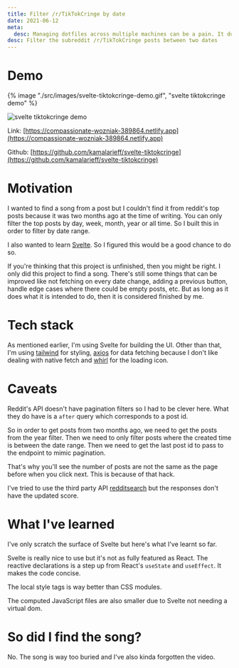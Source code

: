 ```yaml
---
title: Filter /r/TikTokCringe by date
date: 2021-06-12
meta:
  desc: Managing dotfiles across multiple machines can be a pain. It doesn't have to be when you use stow and git.
desc: Filter the subreddit /r/TikTokCringe posts between two dates
---
```


# Demo

{% image "./src/images/svelte-tiktokcringe-demo.gif", "svelte tiktokcringe demo" %}

![svelte tiktokcringe demo](/images/ezgif.com-gif-maker.webp)

Link: [https://compassionate-wozniak-389864.netlify.app](https://compassionate-wozniak-389864.netlify.app)

Github: [https://github.com/kamalarieff/svelte-tiktokcringe](https://github.com/kamalarieff/svelte-tiktokcringe)

# Motivation

I wanted to find a song from a post but I couldn't find it from reddit's top posts because it was two months ago at the time of writing. You can only filter the top posts by day, week, month, year or all time. So I built this in order to filter by date range.

I also wanted to learn [Svelte](https://svelte.dev/). So I figured this would be a good chance to do so.

If you're thinking that this project is unfinished, then you might be right. I only did this project to find a song. There's still some things that can be improved like not fetching on every date change, adding a previous button, handle edge cases where there could be empty posts, etc. But as long as it does what it is intended to do, then it is considered finished by me.

# Tech stack

As mentioned earlier, I'm using Svelte for building the UI. Other than that, I'm using [tailwind](https://tailwindcss.com/) for styling, [axios](https://github.com/axios/axios) for data fetching because I don't like dealing with native fetch and [whirl](https://whirl.netlify.app/) for the loading icon.

# Caveats

Reddit's API doesn't have pagination filters so I had to be clever here. What they do have is a `after` query which corresponds to a post id.

So in order to get posts from two months ago, we need to get the posts from the year filter. Then we need to only filter posts where the created time is between the date range. Then we need to get the last post id to pass to the endpoint to mimic pagination.

 That's why you'll see the number of posts are not the same as the page before when you click next. This is because of that hack.

I've tried to use the third party API [redditsearch](https://github.com/pushshift/api) but the responses don't have the updated score.

# What I've learned

I've only scratch the surface of Svelte but here's what I've learnt so far.

Svelte is really nice to use but it's not as fully featured as React. The reactive declarations is a step up from React's `useState` and `useEffect`. It makes the code concise.

The local style tags is way better than CSS modules.

The computed JavaScript files are also smaller due to Svelte not needing a virtual dom.

# So did I find the song?

No. The song is way too buried and I've also kinda forgotten the video.
